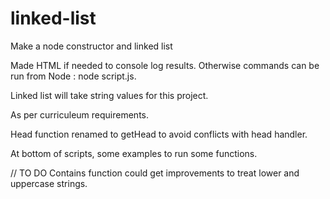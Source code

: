 # linked-list

Make a node constructor and linked list

Made HTML if needed to console log results.
Otherwise commands can be run from Node : node script.js.

Linked list will take string values for this project.

As per curriculeum requirements.

Head function renamed to getHead to avoid conflicts with head handler.

At bottom of scripts, some examples to run some functions.

// TO DO
Contains function could get improvements to treat lower and uppercase strings. 